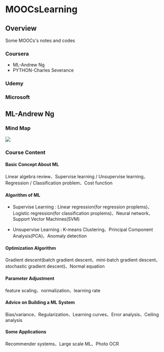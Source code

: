 # MOOCsLearning
## Overview
Some MOOCs's notes and codes
### Coursera
- ML-Andrew Ng
- PYTHON-Charles Severance
>
### Udemy
>
### Microsoft
>

## ML-Andrew Ng
### Mind Map
![](https://github.com/tailer954/Coursera-aiLearning/blob/master/ML-Andrew%20Ng/ML-Andrew%20Wu.png)
>
### Course Content
> 
#### Basic Concept About ML
Linear algebra review、Supervise learning / Unsupervise learning、Regression / Classification problem、Cost function
>
>
#### Algorithm of ML
* Supervise Learning : Linear regression(for regression proplems)、Logistic regression(for classification proplems)、Neural network、Support Vector Machines(SVM)
>
*  Unsupervise Learning : K-means Clustering、Principal Component Analysis(PCA)、Anomaly detection
>
>
#### Optimization Algorithm
Gradient descent(batch gradient descent、mini-batch gradient descent、stochastic gradient descent)、Normal equation
>
>
#### Parameter Adjustment
feature scaling、normalization、learning rate
>
>
#### Advice on Building a ML System
Bias/variance、Regularization、Learning curves、Error analysis、Ceiling analysis
>
>
#### Some Applications
Recommender systems、Large scale ML、Photo OCR
